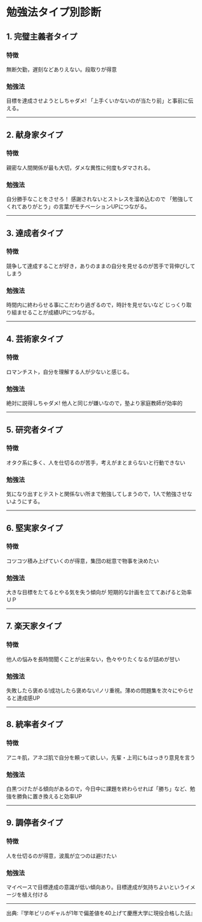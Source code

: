 勉強法タイプ別診断
======================================================================

## 1. 完璧主義者タイプ

### 特徴

無断欠勤，遅刻などありえない。段取りが得意

### 勉強法

目標を達成させようとしちゃダメ!
「上手くいかないのが当たり前」と事前に伝える。

**********************************************************************

## 2. 献身家タイプ

### 特徴

親密な人間関係が最も大切，ダメな異性に何度もダマされる。

### 勉強法

自分勝手なことをさせろ！
感謝されないとストレスを溜め込むので
「勉強してくれてありがとう」の言葉がモチベーションUPにつながる。

***********************************************************************

## 3. 達成者タイプ

### 特徴

競争して達成することが好き，ありのままの自分を見せるのが苦手で背伸びしてしまう

### 勉強法

時間内に終わらせる事にこだわり過ぎるので，時計を見せないなど
じっくり取り組ませることが成績UPにつながる。

***********************************************************************

## 4. 芸術家タイプ

### 特徴

ロマンチスト，自分を理解する人が少ないと感じる。

### 勉強法

絶対に説得しちゃダメ! 他人と同じが嫌いなので，塾より家庭教師が効率的

***********************************************************************

## 5. 研究者タイプ

### 特徴

オタク系に多く、人を仕切るのが苦手，考えがまとまらないと行動できない

### 勉強法

気になり出すとテストと関係ない所まで勉強してしまうので，1人で勉強させないようにする。

***********************************************************************

## 6. 堅実家タイプ

### 特徴

コツコツ積み上げていくのが得意，集団の総意で物事を決めたい

### 勉強法

大きな目標をたてるとやる気を失う傾向が 短期的な計画を立ててあげると効率ＵＰ

***********************************************************************


## 7. 楽天家タイプ

### 特徴

他人の悩みを長時間聞くことが出来ない，色々やりたくなるが詰めが甘い

### 勉強法

失敗したら褒める!成功したら褒めない!ノリ重視。薄めの問題集を次々にやらせると達成感UP

*************************************************************************

## 8. 統率者タイプ

### 特徴

アニキ肌，アネゴ肌で自分を頼って欲しい，先輩・上司にもはっきり意見を言う

### 勉強法

白黒つけたがる傾向があるので，今日中に課題を終わらせれば「勝ち」など、勉強を勝負に置き換えると効率UP

*************************************************************************

## 9. 調停者タイプ

### 特徴

人を仕切るのが得意，波風が立つのは避けたい

### 勉強法

マイペースで目標達成の意識が低い傾向あり。目標達成が気持ちよいというイメージを植え付ける

************************************************************************

出典:『学年ビリのギャルが1年で偏差値を40上げて慶應大学に現役合格した話』

